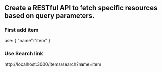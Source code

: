 ## Create a RESTful API to fetch specific resources based on query parameters.

### First add item
use: {
  "name":"item"
}

### Use Search link
http://localhost:3000/items/search?name=item